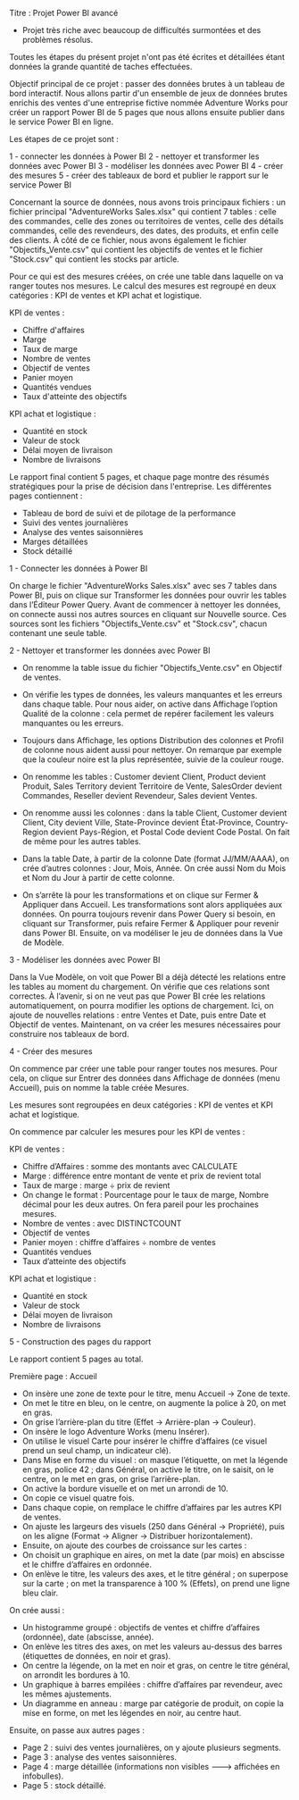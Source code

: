 Titre : Projet Power BI avancé

* Projet très riche avec beaucoup de difficultés surmontées et des problèmes résolus.

Toutes les étapes du présent projet n'ont pas été écrites et détaillées étant données la grande quantité de taches effectuées.

Objectif principal de ce projet : passer des données brutes à un tableau de bord interactif. Nous allons partir d'un ensemble de jeux de données brutes enrichis des ventes d'une entreprise fictive nommée Adventure Works pour créer un rapport Power BI de 5 pages que nous allons ensuite publier dans le service Power BI en ligne.

Les étapes de ce projet sont :

1 - connecter les données à Power BI
2 - nettoyer et transformer les données avec Power BI
3 - modéliser les données avec Power BI
4 - créer des mesures
5 - créer des tableaux de bord et publier le rapport sur le service Power BI

Concernant la source de données, nous avons trois principaux fichiers : un fichier principal "AdventureWorks Sales.xlsx" qui contient 7 tables : celle des commandes, celle des zones ou territoires de ventes, celle des détails commandes, celle des revendeurs, des dates, des produits, et enfin celle des clients. À côté de ce fichier, nous avons également le fichier "Objectifs_Vente.csv" qui contient les objectifs de ventes et le fichier "Stock.csv" qui contient les stocks par article.

Pour ce qui est des mesures créées, on crée une table dans laquelle on va ranger toutes nos mesures.
Le calcul des mesures est regroupé en deux catégories : KPI de ventes et KPI achat et logistique.

KPI de ventes :

- Chiffre d'affaires
- Marge
- Taux de marge
- Nombre de ventes
- Objectif de ventes
- Panier moyen
- Quantités vendues
- Taux d'atteinte des objectifs

KPI achat et logistique :

- Quantité en stock
- Valeur de stock
- Délai moyen de livraison
- Nombre de livraisons

Le rapport final contient 5 pages, et chaque page montre des résumés stratégiques pour la prise de décision dans l'entreprise. Les différentes pages contiennent :

- Tableau de bord de suivi et de pilotage de la performance
- Suivi des ventes journalières
- Analyse des ventes saisonnières
- Marges détaillées
- Stock détaillé


1 - Connecter les données à Power BI

On charge le fichier "AdventureWorks Sales.xlsx" avec ses 7 tables dans Power BI, puis on clique sur Transformer les données pour ouvrir les tables dans l’Éditeur Power Query.
Avant de commencer à nettoyer les données, on connecte aussi nos autres sources en cliquant sur Nouvelle source. Ces sources sont les fichiers "Objectifs_Vente.csv" et "Stock.csv", chacun contenant une seule table.

2 - Nettoyer et transformer les données avec Power BI

- On renomme la table issue du fichier "Objectifs_Vente.csv" en Objectif de ventes.

- On vérifie les types de données, les valeurs manquantes et les erreurs dans chaque table. Pour nous aider, on active dans Affichage l’option Qualité de la colonne : cela permet de repérer facilement les valeurs manquantes ou les erreurs.

- Toujours dans Affichage, les options Distribution des colonnes et Profil de colonne nous aident aussi pour nettoyer. On remarque par exemple que la couleur noire est la plus représentée, suivie de la couleur rouge.

- On renomme les tables : Customer devient Client, Product devient Produit, Sales Territory devient Territoire de Vente, SalesOrder devient Commandes, Reseller devient Revendeur, Sales devient Ventes.

- On renomme aussi les colonnes : dans la table Client, Customer devient Client, City devient Ville, State-Province devient État-Province, Country-Region devient Pays-Région, et Postal Code devient Code Postal. On fait de même pour les autres tables.

- Dans la table Date, à partir de la colonne Date (format JJ/MM/AAAA), on crée d’autres colonnes : Jour, Mois, Année. On crée aussi Nom du Mois et Nom du Jour à partir de cette colonne.

- On s’arrête là pour les transformations et on clique sur Fermer & Appliquer dans Accueil. Les transformations sont alors appliquées aux données. On pourra toujours revenir dans Power Query si besoin, en cliquant sur Transformer, puis refaire Fermer & Appliquer pour revenir dans Power BI.
Ensuite, on va modéliser le jeu de données dans la Vue de Modèle.

3 - Modéliser les données avec Power BI

Dans la Vue Modèle, on voit que Power BI a déjà détecté les relations entre les tables au moment du chargement. On vérifie que ces relations sont correctes.
À l’avenir, si on ne veut pas que Power BI crée les relations automatiquement, on pourra modifier les options de chargement.
Ici, on ajoute de nouvelles relations : entre Ventes et Date, puis entre Date et Objectif de ventes.
Maintenant, on va créer les mesures nécessaires pour construire nos tableaux de bord.

4 - Créer des mesures

On commence par créer une table pour ranger toutes nos mesures. Pour cela, on clique sur Entrer des données dans Affichage de données (menu Accueil), puis on nomme la table créée Mesures.

Les mesures sont regroupées en deux catégories : KPI de ventes et KPI achat et logistique.

On commence par calculer les mesures pour les KPI de ventes :

KPI de ventes :

- Chiffre d’Affaires : somme des montants avec CALCULATE
- Marge : différence entre montant de vente et prix de revient total
- Taux de marge : marge ÷ prix de revient
- On change le format : Pourcentage pour le taux de marge, Nombre décimal pour les deux autres. On fera pareil pour les prochaines mesures.
- Nombre de ventes : avec DISTINCTCOUNT
- Objectif de ventes
- Panier moyen : chiffre d’affaires ÷ nombre de ventes
- Quantités vendues
- Taux d’atteinte des objectifs

KPI achat et logistique :

- Quantité en stock
- Valeur de stock
- Délai moyen de livraison
- Nombre de livraisons

5 - Construction des pages du rapport

Le rapport contient 5 pages au total.

Première page : Accueil

- On insère une zone de texte pour le titre, menu Accueil → Zone de texte.
- On met le titre en bleu, on le centre, on augmente la police à 20, on met en gras.
- On grise l’arrière-plan du titre (Effet → Arrière-plan → Couleur).
- On insère le logo Adventure Works (menu Insérer).
- On utilise le visuel Carte pour insérer le chiffre d’affaires (ce visuel prend un seul champ, un indicateur clé).
- Dans Mise en forme du visuel : on masque l’étiquette, on met la légende en gras, police 42 ; dans Général, on active le titre, on le saisit, on le centre, on le met en gras, on grise l’arrière-plan.
- On active la bordure visuelle et on met un arrondi de 10.
- On copie ce visuel quatre fois.
- Dans chaque copie, on remplace le chiffre d’affaires par les autres KPI de ventes.
- On ajuste les largeurs des visuels (250 dans Général → Propriété), puis on les aligne (Format → Aligner → Distribuer horizontalement).
- Ensuite, on ajoute des courbes de croissance sur les cartes :
- On choisit un graphique en aires, on met la date (par mois) en abscisse et le chiffre d’affaires en ordonnée.
- On enlève le titre, les valeurs des axes, et le titre général ; on superpose sur la carte ; on met la transparence à 100 % (Effets), on prend une ligne bleu clair.

On crée aussi :

- Un histogramme groupé : objectifs de ventes et chiffre d’affaires (ordonnée), date (abscisse, année).
- On enlève les titres des axes, on met les valeurs au-dessus des barres (étiquettes de données, en noir et gras).
- On centre la légende, on la met en noir et gras, on centre le titre général, on arrondit les bordures à 10.
- Un graphique à barres empilées : chiffre d’affaires par revendeur, avec les mêmes ajustements.
- Un diagramme en anneau : marge par catégorie de produit, on copie la mise en forme, on met les légendes en noir, au centre haut.

Ensuite, on passe aux autres pages :

- Page 2 : suivi des ventes journalières, on y ajoute plusieurs segments.
- Page 3 : analyse des ventes saisonnières.
- Page 4 : marge détaillée (informations non visibles ---> affichées en infobulles).
- Page 5 : stock détaillé.
